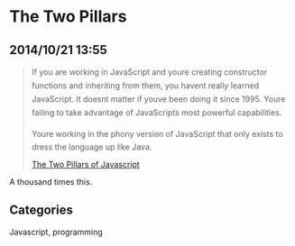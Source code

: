 # The Two Pillars

## 2014/10/21 13:55

> If you are working in JavaScript and you&#146;re creating constructor 
> functions and inheriting from them, you haven&#146;t really learned 
> JavaScript. It doesn&#146;t matter if you&#146;ve been doing it since 1995. You&#146;re 
> failing to take advantage of JavaScript&#146;s most powerful capabilities. 
> 
> You&#146;re working in the phony version of JavaScript that only exists to 
> dress the language up like Java.
> 
> [The Two Pillars of Javascript][tp]

A thousand times this.

[tp]: https://medium.com/javascript-scene/the-two-pillars-of-javascript-ee6f3281e7f3
 
## Categories
Javascript, programming
